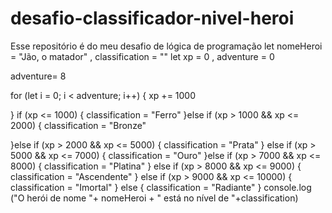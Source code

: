 # desafio-classificador-nivel-heroi
Esse repositório é do meu desafio de lógica de programação
let nomeHeroi = "Jão, o matador" , classification = ""
let xp = 0 , adventure = 0

 adventure= 8

for (let i = 0; i < adventure; i++) {
  xp += 1000

}
if (xp <= 1000) {
  classification = "Ferro"
}else if (xp > 1000 && xp <= 2000) {
  classification = "Bronze"
  
}else if (xp > 2000 && xp <= 5000) {
   classification = "Prata"
}
else if (xp > 5000 && xp <= 7000) {
   classification = "Ouro"
}else if (xp > 7000 && xp <= 8000) {
   classification = "Platina"
}
else if (xp > 8000 && xp <= 9000) {
   classification = "Ascendente"
}
else if (xp > 9000 && xp <= 10000) {
   classification = "Imortal"
}
else {
   classification = "Radiante"
}
console.log ("O herói de nome "+ nomeHeroi + " está no nível de "+classification)
